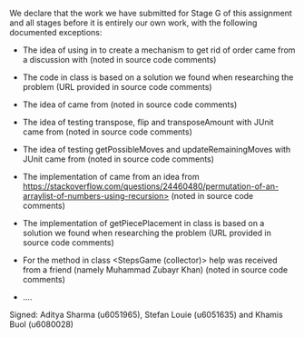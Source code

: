 We declare that the work we have submitted for Stage G of this assignment and all stages before it is entirely our own work, with the following documented exceptions:

* The idea of using <normalize> in <addNodes> to create a mechanism to get rid of order came from a discussion with <Sina Eghbal> (noted in source code comments)

* The code in class <TreeNode> is based on a solution we found when researching the problem (URL provided in source code comments)

* The idea of <GetUnusedPiecesTest> came from <Lecture material> (noted in source code comments)

* The idea of testing transpose, flip and transposeAmount with JUnit came from <Lecture material> (noted in source code comments)

* The idea of testing getPossibleMoves and updateRemainingMoves with JUnit came from <Lecture material> (noted in source code comments)

* The implementation of <permute> came from an idea from https://stackoverflow.com/questions/24460480/permutation-of-an-arraylist-of-numbers-using-recursion> (noted in source code comments)

* The implementation of getPiecePlacement in class <StepsGame> is based on a solution we found when researching the problem (URL provided in source code comments)

* For the method in class <StepsGame (collector)> help was received from a friend (namely Muhammad Zubayr Khan) (noted in source code comments)

* ....

Signed: Aditya Sharma (u6051965), Stefan Louie (u6051635) and Khamis Buol (u6080028)
